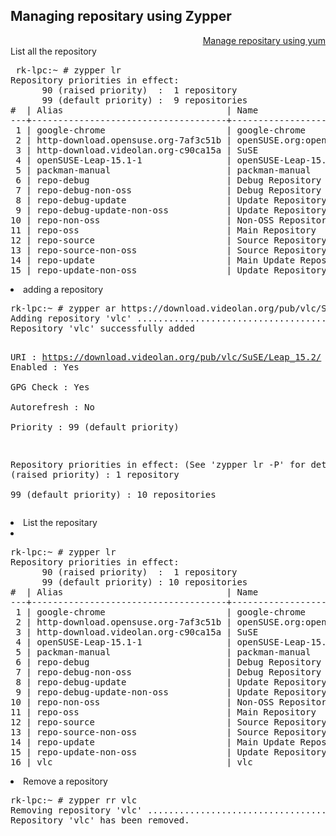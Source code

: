 Managing repositary using Zypper
-------------------------------------------
<div align=right>
<a href="https://access.redhat.com/documentation/en-us/red_hat_enterprise_linux/6/html/deployment_guide/sec-managing_yum_repositories">Manage repositary using yum </a>
</div
-----------------------------------
<li>List all the repository </li>
<pre>
 rk-lpc:~ # zypper lr 
Repository priorities in effect:                                                                       (See 'zypper lr -P' for details)
      90 (raised priority)  :  1 repository  
      99 (default priority) :  9 repositories
#  | Alias                               | Name                                   | Enabled | GPG Check | Refresh
---+-------------------------------------+----------------------------------------+---------+-----------+--------
 1 | google-chrome                       | google-chrome                          | Yes     | (r ) Yes  | Yes    
 2 | http-download.opensuse.org-7af3c51b | openSUSE.org:openSUSE:Leap:15.0:Update | Yes     | (r ) Yes  | Yes    
 3 | http-download.videolan.org-c90ca15a | SuSE                                   | Yes     | (r ) Yes  | Yes    
 4 | openSUSE-Leap-15.1-1                | openSUSE-Leap-15.1-1                   | Yes     | (r ) Yes  | No     
 5 | packman-manual                      | packman-manual                         | Yes     | (r ) Yes  | Yes    
 6 | repo-debug                          | Debug Repository                       | No      | ----      | ----   
 7 | repo-debug-non-oss                  | Debug Repository (Non-OSS)             | No      | ----      | ----   
 8 | repo-debug-update                   | Update Repository (Debug)              | No      | ----      | ----   
 9 | repo-debug-update-non-oss           | Update Repository (Debug, Non-OSS)     | No      | ----      | ----   
10 | repo-non-oss                        | Non-OSS Repository                     | Yes     | (r ) Yes  | Yes    
11 | repo-oss                            | Main Repository                        | Yes     | (r ) Yes  | Yes    
12 | repo-source                         | Source Repository                      | No      | ----      | ----   
13 | repo-source-non-oss                 | Source Repository (Non-OSS)            | No      | ----      | ----   
14 | repo-update                         | Main Update Repository                 | Yes     | (r ) Yes  | Yes    
15 | repo-update-non-oss                 | Update Repository (Non-Oss)            | Yes     | (r ) Yes  | Yes    
</pre>

<li> adding a repository  </li>
<pre>
rk-lpc:~ # zypper ar https://download.videolan.org/pub/vlc/SuSE/Leap_15.2/ vlc
Adding repository 'vlc' .........................................................................................................[done]
Repository 'vlc' successfully added

URI         : https://download.videolan.org/pub/vlc/SuSE/Leap_15.2/
Enabled     : Yes                                                  
GPG Check   : Yes                                                  
Autorefresh : No                                                   
Priority    : 99 (default priority)                                

Repository priorities in effect:                                                                       (See 'zypper lr -P' for details)
      90 (raised priority)  :  1 repository  
      99 (default priority) : 10 repositories
</pre>

<li>List the repositary <li>
<pre>
rk-lpc:~ # zypper lr 
Repository priorities in effect:                                                                       (See 'zypper lr -P' for details)
      90 (raised priority)  :  1 repository  
      99 (default priority) : 10 repositories
#  | Alias                               | Name                                   | Enabled | GPG Check | Refresh
---+-------------------------------------+----------------------------------------+---------+-----------+--------
 1 | google-chrome                       | google-chrome                          | Yes     | (r ) Yes  | Yes    
 2 | http-download.opensuse.org-7af3c51b | openSUSE.org:openSUSE:Leap:15.0:Update | Yes     | (r ) Yes  | Yes    
 3 | http-download.videolan.org-c90ca15a | SuSE                                   | Yes     | (r ) Yes  | Yes    
 4 | openSUSE-Leap-15.1-1                | openSUSE-Leap-15.1-1                   | Yes     | (r ) Yes  | No     
 5 | packman-manual                      | packman-manual                         | Yes     | (r ) Yes  | Yes    
 6 | repo-debug                          | Debug Repository                       | No      | ----      | ----   
 7 | repo-debug-non-oss                  | Debug Repository (Non-OSS)             | No      | ----      | ----   
 8 | repo-debug-update                   | Update Repository (Debug)              | No      | ----      | ----   
 9 | repo-debug-update-non-oss           | Update Repository (Debug, Non-OSS)     | No      | ----      | ----   
10 | repo-non-oss                        | Non-OSS Repository                     | Yes     | (r ) Yes  | Yes    
11 | repo-oss                            | Main Repository                        | Yes     | (r ) Yes  | Yes    
12 | repo-source                         | Source Repository                      | No      | ----      | ----   
13 | repo-source-non-oss                 | Source Repository (Non-OSS)            | No      | ----      | ----   
14 | repo-update                         | Main Update Repository                 | Yes     | (r ) Yes  | Yes    
15 | repo-update-non-oss                 | Update Repository (Non-Oss)            | Yes     | (r ) Yes  | Yes    
16 | vlc                                 | vlc                                    | Yes     | ( p) Yes  | No   
</pre>
 
<li>Remove a repository </li>
<pre>
rk-lpc:~ # zypper rr vlc
Removing repository 'vlc' .......................................................................................................[done]
Repository 'vlc' has been removed.
</pre>


</pre>
 
